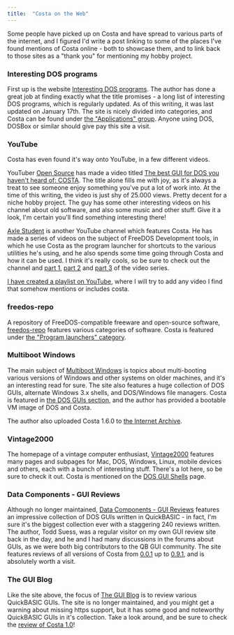 ```yaml
---
title:  "Costa on the Web"
---
```

Some people have picked up on Costa and have spread to various parts of the internet, and I figured I'd write a post linking to some of the places I've found mentions of Costa online - both to showcase them, and to link back to those sites as a "thank you" for mentioning my hobby project.
<!--more-->

### Interesting DOS programs

First up is the website [Interesting DOS programs](https://dosprograms.info.tt/). The author has done a great job at finding exactly what the title promises - a long list of interesting DOS programs, which is regularly updated. As of this writing, it was last updated on January 17th. The site is nicely divided into categories, and Costa can be found under [the "Applications" group](https://dosprograms.info.tt/apps.htm). Anyone using DOS, DOSBox or similar should give pay this site a visit.

### YouTube

Costa has even found it's way onto YouTube, in a few different videos.

YouTuber [Open Source](https://www.youtube.com/@djopensource) has made a video titled [The best GUI for DOS you haven't heard of: COSTA](https://www.youtube.com/watch?v=CQAqjdJJ6og). The title alone fills me with joy, as it's always a treat to see someone enjoy something you've put a lot of work into. At the time of this writing, the video is just shy of 25.000 views. Pretty decent for a niche hobby project. The guy has some other interesting videos on his channel about old software, and also some music and other stuff. Give it a look, I'm certain you'll find something interesting there!

[Axle Student](https://www.youtube.com/@axle.student) is another YouTube channel which features Costa. He has made a series of videos on the subject of FreeDOS Development tools, in which he use Costa as the program launcher for shortcuts to the various utilities he's using, and he also spends some time going through Costa and how it can be used. I think it's really cools, so be sure to check out the channel and [part 1](https://www.youtube.com/watch?v=vkaytcqigFA), [part 2](https://www.youtube.com/watch?v=jybOkyvCepM) and [part 3](https://www.youtube.com/watch?v=LBGvVratqPc) of the video series.

[I have created a playlist on YouTube](https://www.youtube.com/playlist?list=PLtBT9vVb8sfsKdHP6K9yl2Hz2sx832Gp6), where I will try to add any video I find that somehow mentions or includes costa.

### freedos-repo

A repository of FreeDOS-compatible freeware and open-source software, [freedos-repo](https://clasqm.github.io/freedos-repo/) features various categories of software. Costa is featured under [the "Program launchers" category](https://clasqm.github.io/freedos-repo/Launchers.html).

### Multiboot Windows

The main subject of [Multiboot Windows](https://multiboot-windows.dscloud.me/) is topics about multi-booting various versions of Windows and other systems on older machines, and it's an interesting read for sure. The site also features a huge collection of DOS GUIs, alternate Windows 3.x shells, and DOS/Windows file managers. Costa is featured in [the DOS GUIs section](https://multiboot-windows.dscloud.me/All_Pages_for_DOS_GUIs/DG06_Costa.html), and the author has provided a bootable VM image of DOS and Costa.

The author also uploaded Costa 1.6.0 to [the Internet Archive](https://archive.org/details/DOS-GUI-DOS-COSTA-v1.6.0-2022).

### Vintage2000

The homepage of a vintage computer enthusiast, [Vintage2000](https://vintage2000.org/) features many pages and subpages for Mac, DOS, Windows, Linux, mobile devices and others, each with a bunch of interesting stuff. There's a lot here, so be sure to check it out. Costa is mentioned on the [DOS GUI Shells](https://vintage2000.org/dos/gui_shells) page.

### Data Components - GUI Reviews

Although no longer maintained, [Data Components - GUI Reviews](http://qbasicgui.datacomponents.net/) features an impressive collection of DOS GUIs written in QuickBASIC - in fact, I'm sure it's the biggest collection ever with a staggering 240 reviews written. The author, Todd Suess, was a regular visitor on my own GUI review site back in the day, and he and I had many discussions in the forums about GUIs, as we were both big contributors to the QB GUI community. The site features reviews of all versions of Costa from [0.0.1](http://qbasicgui.datacomponents.net/186_costa001.html) up to [0.9.1](http://qbasicgui.datacomponents.net/16_COSTA091.html), and is absolutely worth a visit.

### The GUI Blog

Like the site above, the focus of [The GUI Blog](http://theguiblog.com/) is to review various QuickBASIC GUIs. The site is no longer maintained, and you might get a warning about missing https support, but it has some good and noteworthy QuickBASIC GUIs in it's collection. Take a look around, and be sure to check the [review of Costa 1.0](http://theguiblog.com/review?id=1)!
